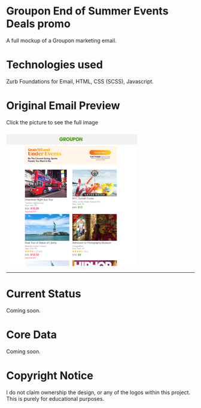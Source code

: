 # Groupon End of Summer Events Deals promo
A full mockup of a Groupon marketing email. 

# Technologies used
Zurb Foundations for Email, HTML, CSS (SCSS), Javascript.

# Original Email Preview
Click the picture to see the full image

<a href="./screenshot/screenshot-full-email.png"><img src="./screenshot/screenshot-preview.png" style="width:350px;"></a>

---
# Current Status
Coming soon.

# Core Data
Coming soon.

# Copyright Notice
I do not claim ownership the design, or any of the logos within this project. This is purely for educational purposes.
